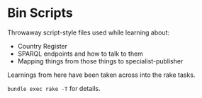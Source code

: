 # Bin Scripts

Throwaway script-style files used while learning about:

* Country Register
* SPARQL endpoints and how to talk to them
* Mapping things from those things to specialist-publisher

Learnings from here have been taken across into the rake tasks.

`bundle exec rake -T` for details.
